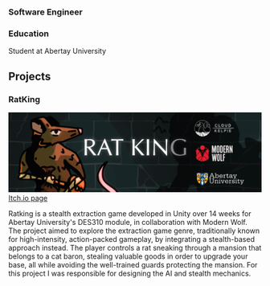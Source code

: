 ### Software Engineer

### Education
Student at Abertay University

## Projects
### RatKing

![RatKing banner](/assets/img/ratking_banner.jpg)
[Itch.io page](https://cloud-kelpie.itch.io/ratking)

Ratking is a stealth extraction game developed in Unity over 14 weeks for Abertay University's DES310 module, in collaboration with Modern Wolf. The project aimed to explore the extraction game genre, traditionally known for high-intensity, action-packed gameplay, by integrating a stealth-based approach instead. The player controls a rat sneaking through a mansion that belongs to a cat baron, stealing valuable goods in order to upgrade your base, all while avoiding the well-trained guards protecting the mansion. For this project I was responsible for designing the  AI and stealth mechanics.



